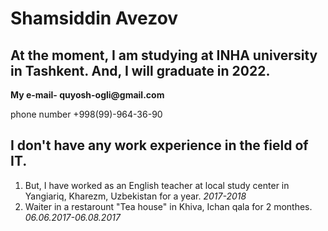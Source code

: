 # Shamsiddin Avezov
## At the moment, I am studying at INHA university in Tashkent. And, I will graduate in 2022.
 __My e-mail- quyosh-ogli@gmail.com__

 phone number +998(99)-964-36-90

 ## I don't have any work experience in the field of IT.
 1. But, I have worked as an English teacher at local study center in Yangiariq, Kharezm, Uzbekistan for a year. *2017-2018*
 2. Waiter in a restarount "Tea house" in Khiva, Ichan qala for 2 monthes. *06.06.2017-06.08.2017*
 
